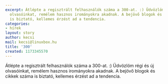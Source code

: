 ```yaml
---
excerpt: Átlépte a regisztrált felhasználók száma a 300-at. :) Üdvözlöm régi és új
  olvasóinkat, remélem hasznos irományokra akadnak. A bejövő blogok és cikkek száma
  is biztató, kellemes érzést ad a tendencia.
categories:
- hírek
layout: story
author: kecsi
mail: kecsi@linuxbox.hu
title: '300'
created: 1173345570
---
```

Átlépte a regisztrált felhasználók száma a 300-at. :) Üdvözlöm régi és új olvasóinkat, remélem hasznos irományokra akadnak. A bejövő blogok és cikkek száma is biztató, kellemes érzést ad a tendencia.
